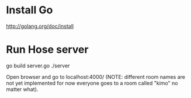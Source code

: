 Install Go
====
http://golang.org/doc/install

Run Hose server
=====
go build server.go
./server

Open browser and go to localhost:4000/<room-name>
(NOTE: different room names are not yet implemented for now everyone goes to a room called "kimo" no matter what).
